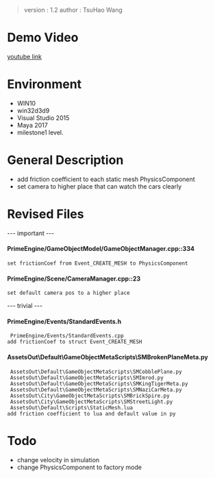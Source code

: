 > version : 1.2
> author : TsuHao Wang


# Demo Video
[youtube link](https://youtu.be/yr5fRU57Mxc)


# Environment
- WIN10
- win32d3d9
- Visual Studio 2015
- Maya 2017
- milestone1 level.


# General Description
- add friction coefficient to each static mesh PhysicsComponent
- set camera to higher place that can watch the cars clearly


# Revised Files

--- important ---

#### PrimeEngine/GameObjectModel/GameObjectManager.cpp::334
	set frictionCoef from Event_CREATE_MESH to PhysicsComponent
	
#### PrimeEngine/Scene/CameraManager.cpp::23
	set default camera pos to a higher place

	
--- trivial ---

#### PrimeEngine/Events/StandardEvents.h
	 PrimeEngine/Events/StandardEvents.cpp
	add frictionCoef to struct Event_CREATE_MESH

#### AssetsOut\Default\GameObjectMetaScripts\SMBrokenPlaneMeta.py
	 AssetsOut\Default\GameObjectMetaScripts\SMCobblePlane.py
	 AssetsOut\Default\GameObjectMetaScripts\SMImrod.py
	 AssetsOut\Default\GameObjectMetaScripts\SMKingTigerMeta.py
	 AssetsOut\Default\GameObjectMetaScripts\SMNaziCarMeta.py
	 AssetsOut\City\GameObjectMetaScripts\SMBrickSpire.py
	 AssetsOut\City\GameObjectMetaScripts\SMStreetLight.py
	 AssetsOut\Default\Scripts\StaticMesh.lua
	add friction coefficient to lua and default value in py
	 

# Todo
- change velocity in simulation
- change PhysicsComponent to factory mode


